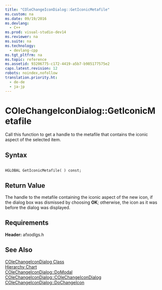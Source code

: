```yaml
---
title: "COleChangeIconDialog::GetIconicMetafile"
ms.custom: na
ms.date: 09/19/2016
ms.devlang: 
  - C++
ms.prod: visual-studio-dev14
ms.reviewer: na
ms.suite: na
ms.technology: 
  - devlang-cpp
ms.tgt_pltfrm: na
ms.topic: reference
ms.assetid: 93206775-c172-4419-a5b7-b985177575e2
caps.latest.revision: 12
robots: noindex,nofollow
translation.priority.ht: 
  - de-de
  - ja-jp
---
```

# COleChangeIconDialog::GetIconicMetafile
Call this function to get a handle to the metafile that contains the iconic aspect of the selected item.  
  
## Syntax  
  
```  
  
HGLOBAL GetIconicMetafile( ) const;  
```  
  
## Return Value  
 The handle to the metafile containing the iconic aspect of the new icon, if the dialog box was dismissed by choosing **OK**; otherwise, the icon as it was before the dialog was displayed.  
  
## Requirements  
 **Header:** afxodlgs.h  
  
## See Also  
 [COleChangeIconDialog Class](../vs140/COleChangeIconDialog-Class.md)   
 [Hierarchy Chart](../vs140/Hierarchy-Chart.md)   
 [COleChangeIconDialog::DoModal](../vs140/COleChangeIconDialog--DoModal.md)   
 [COleChangeIconDialog::COleChangeIconDialog](../vs140/COleChangeIconDialog--COleChangeIconDialog.md)   
 [COleChangeIconDialog::DoChangeIcon](../vs140/COleChangeIconDialog--DoChangeIcon.md)